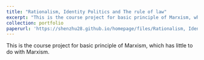 ```yaml
---
title: "Rationalism, Identity Politics and The rule of law"
excerpt: "This is the course project for basic principle of Marxism, which has little to do with Marxism."
collection: portfolio
paperurl: 'https://shenzhu28.github.io/homepage/files/Rationalism, Identity Politics and Laws.pdf'
---
```


This is the course project for basic principle of Marxism, which has little to do with Marxism.
